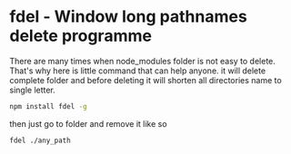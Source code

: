 # fdel - Window long pathnames delete programme

There are many times when node_modules folder is not easy to delete. That's why here is little command that can help anyone.
it will delete complete folder and before deleting it will shorten all directories name to single letter.


```sh
npm install fdel -g
```

then just go to folder and remove it like so

```sh
fdel ./any_path
```